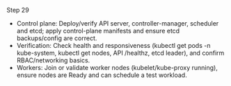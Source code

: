 Step 29

- Control plane: Deploy/verify API server, controller-manager, scheduler and etcd; apply control-plane manifests and ensure etcd backups/config are correct.
- Verification: Check health and responsiveness (kubectl get pods -n kube-system, kubectl get nodes, API /healthz, etcd leader), and confirm RBAC/networking basics.
- Workers: Join or validate worker nodes (kubelet/kube-proxy running), ensure nodes are Ready and can schedule a test workload.